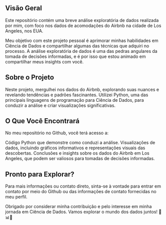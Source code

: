 ## Visão Geral

Este repositório contém uma breve análise exploratória de dados realizada por mim, com foco nos dados de acomodações do Airbnb na cidade de Los Angeles, nos EUA.

Meu objetivo com este projeto pessoal é aprimorar minhas habilidades em Ciência de Dados e compartilhar algumas das técnicas que adquiri no processo. 
A análise exploratória de dados é uma das pedras angulares da tomada de decisões informadas, e é por isso que estou animado em compartilhar meus insights com você.

## Sobre o Projeto
Neste projeto, mergulhei nos dados do Airbnb, explorando suas nuances e revelando tendências e padrões fascinantes. 
Utilizei Python, uma das principais linguagens de programação para Ciência de Dados, para conduzir a análise e criar visualizações significativas.

## O Que Você Encontrará
No meu repositório no Github, você terá acesso a:

Código Python que demonstre como conduzi a análise.
Visualizações de dados, incluindo gráficos informativos e representações visuais das descobertas.
Conclusões e insights sobre os dados do Airbnb em Los Angeles, que podem ser valiosos para tomadas de decisões informadas.

## Pronto para Explorar?

Para mais informações ou contato direto, sinta-se à vontade para entrar em contato por meio do Github ou das informações de contato fornecidas no meu perfil.

Obrigado por considerar minha contribuição e pelo interesse em minha jornada em Ciência de Dados. Vamos explorar o mundo dos dados juntos! 🚀📊💡
